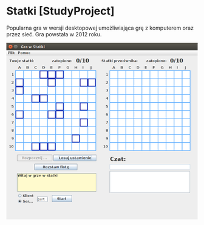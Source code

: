 # Statki [StudyProject]

Popularna gra w wersji desktopowej umożliwiająca grę z komputerem oraz przez sieć. Gra powstała w 2012 roku.

![alt text](https://github.com/grzesiek2010/statki/blob/master/statki.png)

